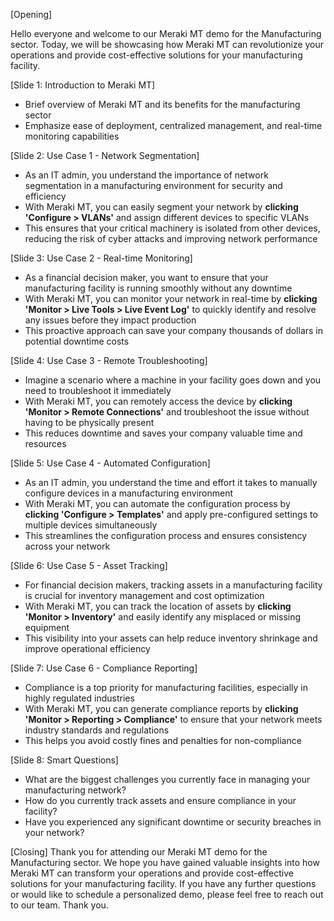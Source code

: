 [Opening]

Hello everyone and welcome to our Meraki MT demo for the Manufacturing sector. Today, we will be showcasing how Meraki MT can revolutionize your operations and provide cost-effective solutions for your manufacturing facility.

[Slide 1: Introduction to Meraki MT]
- Brief overview of Meraki MT and its benefits for the manufacturing sector
- Emphasize ease of deployment, centralized management, and real-time monitoring capabilities

[Slide 2: Use Case 1 - Network Segmentation]
- As an IT admin, you understand the importance of network segmentation in a manufacturing environment for security and efficiency
- With Meraki MT, you can easily segment your network by **clicking 'Configure > VLANs'** and assign different devices to specific VLANs
- This ensures that your critical machinery is isolated from other devices, reducing the risk of cyber attacks and improving network performance

[Slide 3: Use Case 2 - Real-time Monitoring]
- As a financial decision maker, you want to ensure that your manufacturing facility is running smoothly without any downtime
- With Meraki MT, you can monitor your network in real-time by **clicking 'Monitor > Live Tools > Live Event Log'** to quickly identify and resolve any issues before they impact production
- This proactive approach can save your company thousands of dollars in potential downtime costs

[Slide 4: Use Case 3 - Remote Troubleshooting]
- Imagine a scenario where a machine in your facility goes down and you need to troubleshoot it immediately
- With Meraki MT, you can remotely access the device by **clicking 'Monitor > Remote Connections'** and troubleshoot the issue without having to be physically present
- This reduces downtime and saves your company valuable time and resources

[Slide 5: Use Case 4 - Automated Configuration]
- As an IT admin, you understand the time and effort it takes to manually configure devices in a manufacturing environment
- With Meraki MT, you can automate the configuration process by **clicking 'Configure > Templates'** and apply pre-configured settings to multiple devices simultaneously
- This streamlines the configuration process and ensures consistency across your network

[Slide 6: Use Case 5 - Asset Tracking]
- For financial decision makers, tracking assets in a manufacturing facility is crucial for inventory management and cost optimization
- With Meraki MT, you can track the location of assets by **clicking 'Monitor > Inventory'** and easily identify any misplaced or missing equipment
- This visibility into your assets can help reduce inventory shrinkage and improve operational efficiency

[Slide 7: Use Case 6 - Compliance Reporting]
- Compliance is a top priority for manufacturing facilities, especially in highly regulated industries
- With Meraki MT, you can generate compliance reports by **clicking 'Monitor > Reporting > Compliance'** to ensure that your network meets industry standards and regulations
- This helps you avoid costly fines and penalties for non-compliance

[Slide 8: Smart Questions]
- What are the biggest challenges you currently face in managing your manufacturing network?
- How do you currently track assets and ensure compliance in your facility?
- Have you experienced any significant downtime or security breaches in your network?

[Closing]
Thank you for attending our Meraki MT demo for the Manufacturing sector. We hope you have gained valuable insights into how Meraki MT can transform your operations and provide cost-effective solutions for your manufacturing facility. If you have any further questions or would like to schedule a personalized demo, please feel free to reach out to our team. Thank you.